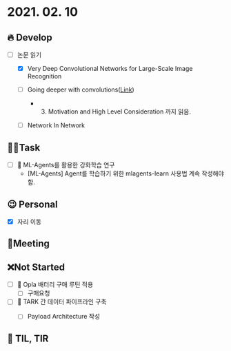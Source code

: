 # 2021. 02. 10

## 🔥 Develop

- [ ] 논문 읽기
  - [x] Very Deep Convolutional Networks for Large-Scale Image Recognition
  - [ ] Going deeper with convolutions([Link](https://89douner.tistory.com/62?category=873854))
    * 3. Motivation and High Level Consideration 까지 읽음.
  - [ ] Network In Network



##  🏳‍🌈Task

- [ ] 🎨 ML-Agents를 활용한 강화학습 연구
  * [ML-Agents] Agent를 학습하기 위한 mlagents-learn 사용법 계속 작성해야 함.




## 😉 Personal

- [x] 자리 이동





## :dizzy: ​Meeting





## ❌Not Started

- [ ] 🎨 Opla 배터리 구매 루틴 적용
  - [ ] 구매요청
- [ ] 🎨 TARK 간 데이터 파이프라인 구축
  - [ ] Payload Architecture 작성




## 📸 TIL, TIR



